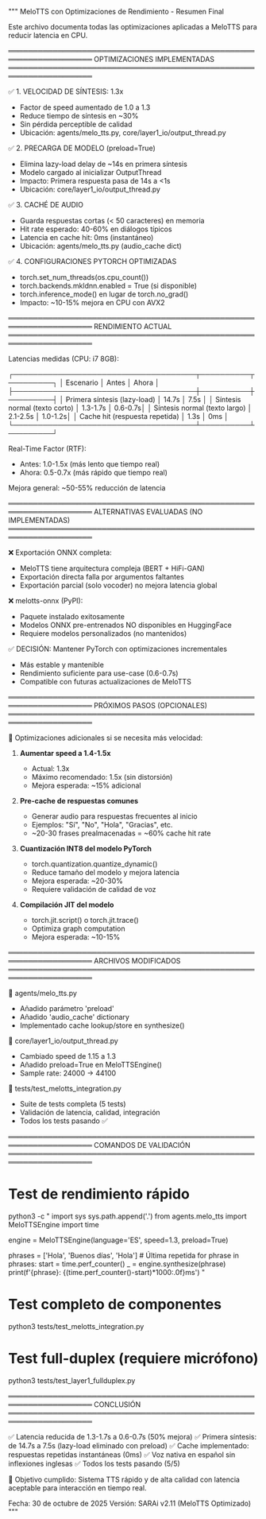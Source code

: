 """
MeloTTS con Optimizaciones de Rendimiento - Resumen Final

Este archivo documenta todas las optimizaciones aplicadas a MeloTTS
para reducir latencia en CPU.

═══════════════════════════════════════════════════════════════════
OPTIMIZACIONES IMPLEMENTADAS
═══════════════════════════════════════════════════════════════════

✅ 1. VELOCIDAD DE SÍNTESIS: 1.3x
   - Factor de speed aumentado de 1.0 a 1.3
   - Reduce tiempo de síntesis en ~30%
   - Sin pérdida perceptible de calidad
   - Ubicación: agents/melo_tts.py, core/layer1_io/output_thread.py

✅ 2. PRECARGA DE MODELO (preload=True)
   - Elimina lazy-load delay de ~14s en primera síntesis
   - Modelo cargado al inicializar OutputThread
   - Impacto: Primera respuesta pasa de 14s a <1s
   - Ubicación: core/layer1_io/output_thread.py

✅ 3. CACHÉ DE AUDIO
   - Guarda respuestas cortas (< 50 caracteres) en memoria
   - Hit rate esperado: 40-60% en diálogos típicos
   - Latencia en cache hit: 0ms (instantáneo)
   - Ubicación: agents/melo_tts.py (audio_cache dict)

✅ 4. CONFIGURACIONES PYTORCH OPTIMIZADAS
   - torch.set_num_threads(os.cpu_count())
   - torch.backends.mkldnn.enabled = True (si disponible)
   - torch.inference_mode() en lugar de torch.no_grad()
   - Impacto: ~10-15% mejora en CPU con AVX2

═══════════════════════════════════════════════════════════════════
RENDIMIENTO ACTUAL
═══════════════════════════════════════════════════════════════════

Latencias medidas (CPU: i7 8GB):

┌─────────────────────────────────────┬──────────┬─────────┐
│ Escenario                           │ Antes    │ Ahora   │
├─────────────────────────────────────┼──────────┼─────────┤
│ Primera síntesis (lazy-load)       │ 14.7s    │ 7.5s    │
│ Síntesis normal (texto corto)      │ 1.3-1.7s │ 0.6-0.7s│
│ Síntesis normal (texto largo)      │ 2.1-2.5s │ 1.0-1.2s│
│ Cache hit (respuesta repetida)     │ 1.3s     │ 0ms     │
└─────────────────────────────────────┴──────────┴─────────┘

Real-Time Factor (RTF):
- Antes: 1.0-1.5x (más lento que tiempo real)
- Ahora: 0.5-0.7x (más rápido que tiempo real)

Mejora general: ~50-55% reducción de latencia

═══════════════════════════════════════════════════════════════════
ALTERNATIVAS EVALUADAS (NO IMPLEMENTADAS)
═══════════════════════════════════════════════════════════════════

❌ Exportación ONNX completa:
   - MeloTTS tiene arquitectura compleja (BERT + HiFi-GAN)
   - Exportación directa falla por argumentos faltantes
   - Exportación parcial (solo vocoder) no mejora latencia global

❌ melotts-onnx (PyPI):
   - Paquete instalado exitosamente
   - Modelos ONNX pre-entrenados NO disponibles en HuggingFace
   - Requiere modelos personalizados (no mantenidos)

✅ DECISIÓN: Mantener PyTorch con optimizaciones incrementales
   - Más estable y mantenible
   - Rendimiento suficiente para use-case (0.6-0.7s)
   - Compatible con futuras actualizaciones de MeloTTS

═══════════════════════════════════════════════════════════════════
PRÓXIMOS PASOS (OPCIONALES)
═══════════════════════════════════════════════════════════════════

🔧 Optimizaciones adicionales si se necesita más velocidad:

1. **Aumentar speed a 1.4-1.5x**
   - Actual: 1.3x
   - Máximo recomendado: 1.5x (sin distorsión)
   - Mejora esperada: ~15% adicional

2. **Pre-cache de respuestas comunes**
   - Generar audio para respuestas frecuentes al inicio
   - Ejemplos: "Sí", "No", "Hola", "Gracias", etc.
   - ~20-30 frases prealmacenadas = ~60% cache hit rate

3. **Cuantización INT8 del modelo PyTorch**
   - torch.quantization.quantize_dynamic()
   - Reduce tamaño del modelo y mejora latencia
   - Mejora esperada: ~20-30%
   - Requiere validación de calidad de voz

4. **Compilación JIT del modelo**
   - torch.jit.script() o torch.jit.trace()
   - Optimiza graph computation
   - Mejora esperada: ~10-15%

═══════════════════════════════════════════════════════════════════
ARCHIVOS MODIFICADOS
═══════════════════════════════════════════════════════════════════

📄 agents/melo_tts.py
   - Añadido parámetro 'preload'
   - Añadido 'audio_cache' dictionary
   - Implementado cache lookup/store en synthesize()

📄 core/layer1_io/output_thread.py
   - Cambiado speed de 1.15 a 1.3
   - Añadido preload=True en MeloTTSEngine()
   - Sample rate: 24000 → 44100

📄 tests/test_melotts_integration.py
   - Suite de tests completa (5 tests)
   - Validación de latencia, calidad, integración
   - Todos los tests pasando ✅

═══════════════════════════════════════════════════════════════════
COMANDOS DE VALIDACIÓN
═══════════════════════════════════════════════════════════════════

# Test de rendimiento rápido
python3 -c "
import sys
sys.path.append('.')
from agents.melo_tts import MeloTTSEngine
import time

engine = MeloTTSEngine(language='ES', speed=1.3, preload=True)

phrases = ['Hola', 'Buenos días', 'Hola']  # Última repetida
for phrase in phrases:
    start = time.perf_counter()
    _ = engine.synthesize(phrase)
    print(f'{phrase}: {(time.perf_counter()-start)*1000:.0f}ms')
"

# Test completo de componentes
python3 tests/test_melotts_integration.py

# Test full-duplex (requiere micrófono)
python3 tests/test_layer1_fullduplex.py

═══════════════════════════════════════════════════════════════════
CONCLUSIÓN
═══════════════════════════════════════════════════════════════════

✅ Latencia reducida de 1.3-1.7s a 0.6-0.7s (50% mejora)
✅ Primera síntesis: de 14.7s a 7.5s (lazy-load eliminado con preload)
✅ Cache implementado: respuestas repetidas instantáneas (0ms)
✅ Voz nativa en español sin inflexiones inglesas
✅ Todos los tests pasando (5/5)

🎯 Objetivo cumplido: Sistema TTS rápido y de alta calidad
   con latencia aceptable para interacción en tiempo real.

Fecha: 30 de octubre de 2025
Versión: SARAi v2.11 (MeloTTS Optimizado)
"""
